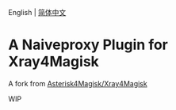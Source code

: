 English | [简体中文](README_zh_CN.md)

# A Naiveproxy Plugin for Xray4Magisk

A fork from [Asterisk4Magisk/Xray4Magisk](https://github.com/Asterisk4Magisk/Xray4Magisk)

WIP
